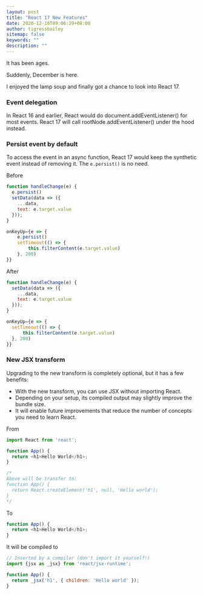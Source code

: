 ```yaml
---
layout: post
title: "React 17 New Features"
date: 2020-12-18T09:06:29+08:00
author: tigressbailey
sitemap: false
keywords: ""
description: ""
---
```


It has been ages.

Suddenly, December is here.

I enjoyed the lamp soup and finally got a chance to look into React 17.

### Event delegation

In React 16 and earlier, React would do document.addEventListener() for most events. React 17 will call rootNode.addEventListener() under the hood instead.

### Persist event by default

To access the event in an async function, React 17 would keep the synthetic event instead of removing it. The `e.persist()` is no need.

Before
```JavaScript
function handleChange(e) {
  e.persist()
  setData(data => ({
    ...data,
    text: e.target.value
  }));
}

onKeyUp={e => {
    e.persist()
    setTimeout(() => {
        this.filterContent(e.target.value)
    }, 200)
}}
```

After
```JavaScript
function handleChange(e) {
  setData(data => ({
    ...data,
    text: e.target.value
  }));
}

onKeyUp={e => {
  setTimeout(() => {
      this.filterContent(e.target.value)
  }, 200)
}}
```

### New JSX transform

Upgrading to the new transform is completely optional, but it has a few benefits:

- With the new transform, you can use JSX without importing React.
- Depending on your setup, its compiled output may slightly improve the bundle size.
- It will enable future improvements that reduce the number of concepts you need to learn React.

From
```JavaScript
import React from 'react';

function App() {
  return <h1>Hello World</h1>;
}

/*  
Above will be transfer to:
function App() {
  return React.createElement('h1', null, 'Hello world');
}
*/
```

To
```JavaScript
function App() {
  return <h1>Hello World</h1>;
}
```
It will be compiled to 
```JavaScript
// Inserted by a compiler (don't import it yourself!)
import {jsx as _jsx} from 'react/jsx-runtime';

function App() {
  return _jsx('h1', { children: 'Hello world' });
}
```

<!--more-->
